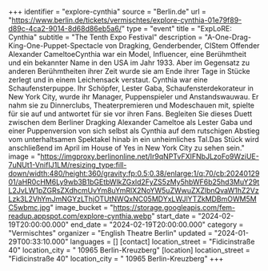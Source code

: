 +++
identifier = "explore-cynthia"
source = "Berlin.de"
url = "https://www.berlin.de/tickets/vermischtes/explore-cynthia-01e79f89-d89c-4ca2-9014-8d68d86eb5a6/"
type = "event"
title = "ExpLoRE: Cynthia"
subtitle = "The Tenth Expo Festival"
description = "A-One-Drag-King-One-Puppet-Spectacle von Dragking, Genderbender, CIStem Offender Alexander CameltoeCynthia war ein Model, Influencer, eine Berühmtheit und ein bekannter Name in den USA im Jahr 1933. Aber im Gegensatz zu anderen Berühmtheiten ihrer Zeit wurde sie am Ende ihrer Tage in Stücke zerlegt und in einem Leichensack verstaut. Cynthia war eine Schaufensterpuppe. Ihr Schöpfer, Lester Gaba, Schaufensterdekorateur in New York City, wurde ihr Manager, Puppenspieler und Anstandswauwau. Er nahm sie zu Dinnerclubs, Theaterpremieren und Modeschauen mit, spielte für sie auf und antwortet für sie vor ihren Fans. Begleiten Sie dieses Duett zwischen dem Berliner Dragking Alexander Cameltoe als Lester Gaba und einer Puppenversion von sich selbst als Cynthia auf dem rutschigen Abstieg vom unterhaltsamen Spektakel hinab in ein unheimliches Tal.Das Stück wird anschließend im April im House of Yes in New York City zu sehen sein."
image = "https://imgproxy.berlinonline.net/Ir9qNPTvFXIFNbJLzoFo9WziUE-7uNUt1-VnifIJ1LM/resizing_type:fill-down/width:480/height:360/gravity:fp:0.5:0.38/enlarge:1/q:70/cb:2024012901/aHR0cHM6Ly9wb3B1bGEtbWlkZGxld2FyZS5zMy5hbWF6b25hd3MuY29tL2JvLW1pZGRsZXdhcmUvYm8uYmRlX2NoYW5uZWwuZXZlbnQvaW1hZ2VzLzk3L2VhYmJmNGYzLThjOTUtNWQxNC05MDYxLWJlYTZkMDBmOWM5MC5wbmc.jpg"
image_bucket = "https://storage.googleapis.com/fem-readup.appspot.com/explore-cynthia.webp"
start_date = "2024-02-19T20:00:00.000"
end_date = "2024-02-19T20:00:00.000"
category = "Vermischtes"
organizer = "English Theatre Berlin"
updated = "2024-01-29T00:33:10.000"
languages = []
[contact]
location_street = "Fidicinstraße 40"
location_city = " 10965 Berlin-Kreuzberg"
[location]
location_street = "Fidicinstraße 40"
location_city = " 10965 Berlin-Kreuzberg"
+++